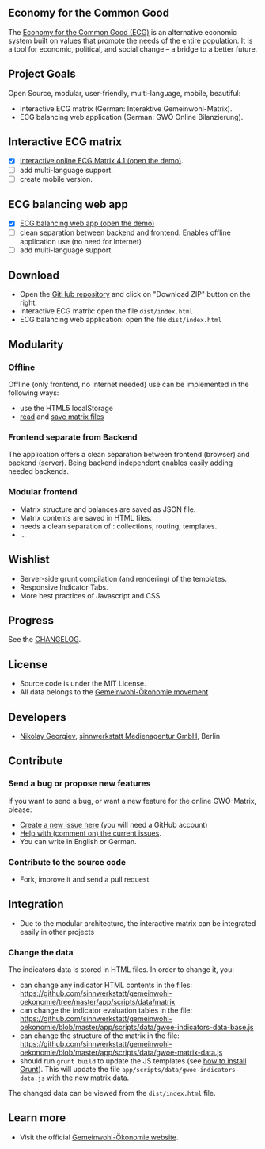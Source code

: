 ## Economy for the Common Good
The [Economy for the Common Good (ECG)](http://gemeinwohl-oekonomie.org) is an alternative economic system built on values that promote the needs of the entire population.
 It is a tool for economic, political, and social change – a bridge to a better future.

## Project Goals
Open Source, modular, user-friendly, multi-language, mobile, beautiful:

* interactive ECG matrix (German: Interaktive Gemeinwohl-Matrix).
* ECG balancing web application (German: GWÖ Online Bilanzierung).

## Interactive ECG matrix

- [x] [interactive online ECG Matrix 4.1 (open the demo)](http://sinnwerkstatt.github.io/gemeinwohl-oekonomie/#).
- [ ] add multi-language support.
- [ ] create mobile version.

## ECG balancing web app

* [x] [ECG balancing web app (open the demo)](http://sinnwerkstatt.github.io/gemeinwohl-oekonomie/storage.html)
* [ ] clean separation between backend and frontend. Enables offline application use (no need for Internet)
* [ ] add multi-language support.

## Download

* Open the [GitHub repository](https://github.com/sinnwerkstatt/gemeinwohl-oekonomie) and click on "Download ZIP" button on the right.
* Interactive ECG matrix: open the file ```dist/index.html```
* ECG balancing web application: open the file ```dist/index.html```

## Modularity

### Offline
Offline (only frontend, no Internet needed) use can be implemented in the following ways:

* use the HTML5 localStorage
* [read](http://www.html5rocks.com/en/tutorials/file/dndfiles/) and [save matrix files](http://stackoverflow.com/a/20194533/2510374)

### Frontend separate from Backend
The application offers a clean separation between frontend (browser) and backend (server). Being backend independent enables easily adding needed backends.

### Modular frontend

* Matrix structure and balances are saved as JSON file.
* Matrix contents are saved in HTML files.
* needs a clean separation of : collections, routing, templates.
* ...

## Wishlist

 * Server-side grunt compilation (and rendering) of the templates.
 * Responsive Indicator Tabs.
 * More best practices of Javascript and CSS.

## Progress
See the [CHANGELOG](CHANGELOG.md).

## License
 * Source code is under the MIT License.
 * All data belongs to the [Gemeinwohl-Ökonomie movement](http://gemeinwohl-oekonomie.de)

## Developers
 * [Nikolay Georgiev](http://nikolay-georgiev.net), [sinnwerkstatt Medienagentur GmbH](https://www.sinnwerkstatt.com/), Berlin

## Contribute
### Send a bug or propose new features
If you want to send a bug, or want a new feature for the online GWÖ-Matrix, please:

 * [Create a new issue here](https://github.com/sinnwerkstatt/gemeinwohl-oekonomie/issues/new) (you will need a GitHub account)
 * [Help with (comment on) the current issues](https://github.com/sinnwerkstatt/gemeinwohl-oekonomie/issues/).
 * You can write in English or German.

### Contribute to the source code
 * Fork, improve it and send a pull request.

## Integration
 * Due to the modular architecture, the interactive matrix can be integrated easily in other projects

### Change the data
The indicators data is stored in HTML files. In order to change it, you:

* can change any indicator HTML contents in the files: https://github.com/sinnwerkstatt/gemeinwohl-oekonomie/tree/master/app/scripts/data/matrix
* can change the indicator evaluation tables in the file: https://github.com/sinnwerkstatt/gemeinwohl-oekonomie/blob/master/app/scripts/data/gwoe-indicators-data-base.js
* can change the structure of the matrix in the file: https://github.com/sinnwerkstatt/gemeinwohl-oekonomie/blob/master/app/scripts/data/gwoe-matrix-data.js
* should run ```grunt build``` to update the JS templates (see [how to install Grunt](https://github.com/sinnwerkstatt/sinnwerkstatt-web/wiki/Grunt#install)). This will update the file ```app/scripts/data/gwoe-indicators-data.js``` with the new matrix data.

The changed data can be viewed from the ```dist/index.html``` file.

## Learn more
 * Visit the official [Gemeinwohl-Ökonomie website](http://www.gemeinwohl-oekonomie.de/).
